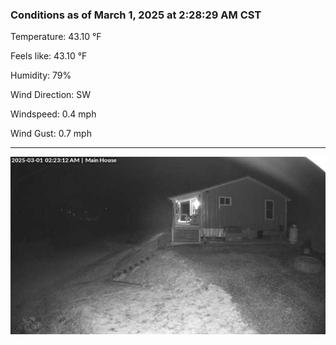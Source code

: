 ### Conditions as of March 1, 2025 at 2:28:29 AM CST 

Temperature: 43.10 &deg;F

Feels like: 43.10 &deg;F

Humidity: 79%

Wind Direction: SW

Windspeed: 0.4 mph

Wind Gust: 0.7 mph

---

<img src="./images/latest.jpeg"/>

